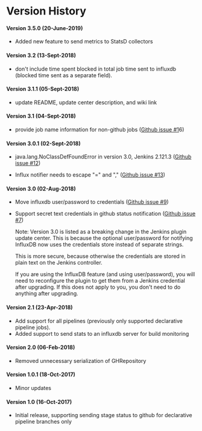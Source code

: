# Version History

#### Version 3.5.0 (20-June-2019)

-   Added new feature to send metrics to StatsD collectors

#### Version 3.2 (13-Sept-2018)

-   don't include time spent blocked in total job time sent to influxdb
    (blocked time sent as a separate field).

#### Version 3.1.1 (05-Sept-2018)

-   update README, update center description, and wiki link

#### Version 3.1 (04-Sept-2018)

-   provide job name information for non-github jobs ([Github
    issue \#1](https://github.com/jenkinsci/github-autostatus-plugin/issues/12)6)

#### Version 3.0.1 (02-Sept-2018)

-   java.lang.NoClassDefFoundError in version 3.0, Jenkins
    2.121.3 ([Github
    issue \#12](https://github.com/jenkinsci/github-autostatus-plugin/issues/12))

-   Influx notifier needs to escape "=" and "," ([Github
    issue \#13](https://github.com/jenkinsci/github-autostatus-plugin/issues/13))

#### Version 3.0 (02-Aug-2018)

-   Move influxdb user/password to credentials ([Github
    issue \#9](https://github.com/jenkinsci/github-autostatus-plugin/issues/9))
-   Support secret text credentials in github status notification
    ([Github issue
    \#7](https://github.com/jenkinsci/github-autostatus-plugin/issues/7))

    Note: Version 3.0 is listed as a breaking change in the Jenkins plugin update center. This is because the optional user/password for notifying InfluxDB now uses the credentials store instead of separate strings.

    This is more secure, because otherwise the credentials are stored in plain text on the Jenkins controller.

    If you are using the InfluxDB feature (and using user/password), you will need to reconfigure the plugin to get them from a Jenkins credential after upgrading. If this does not apply to you, you don't need to do anything after upgrading.

#### Version 2.1 (23-Apr-2018)

-   Add support for all pipelines (previously only supported declarative
    pipeline jobs).
-   Added support to send stats to an influxdb server for build
    monitoring

#### Version 2.0 (06-Feb-2018)

-   Removed unnecessary serialization of GHRepository

#### Version 1.0.1 (18-Oct-2017)

-   Minor updates

#### Version 1.0 (16-Oct-2017)

-   Initial release, supporting sending stage status to github for
    declarative pipeline branches only